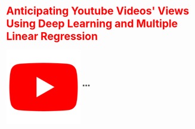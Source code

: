 <h1><font color='red'>Anticipating Youtube Videos' Views Using Deep Learning and Multiple Linear Regression</font></h1>
 <img src="youtube.png" width="200" height="200" align="center">
***
 

